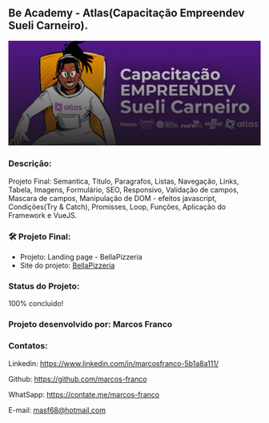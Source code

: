 ## Be Academy - Atlas(Capacitação Empreendev Sueli Carneiro).

![preview](./imagens/preview8.jpg)


### Descrição:

Projeto Final: Semantica, Titulo, Paragrafos, Listas, Navegação, Links, Tabela, Imagens, Formulário, SEO, Responsivo,
Validação de campos, Mascara de campos, Manipulação de DOM - efeitos javascript, Condições(Try & Catch), Promisses, Loop,
Funções, Aplicação do Framework e VueJS.


### 🛠 Projeto Final:
- Projeto: Landing page - BellaPizzeria
- Site do projeto: [BellaPizzeria](https://marcos-franco.github.io/beacademy-empreendev-projetoFinal/)

### Status do Projeto:
100% concluido! 

### Projeto desenvolvido por: Marcos Franco

### Contatos:
Linkedin: https://www.linkedin.com/in/marcosfranco-5b1a8a111/
 
Github: https://github.com/marcos-franco

WhatSapp: https://contate.me/marcos-franco

E-mail: masf68@hotmail.com

